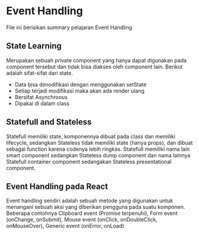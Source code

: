# Event Handling

File ini berisikan summary pelajaran Event Handling

## State Learning

Merupakan sebuah private component yang hanya dapat digunakan pada component tersebut dan tidak bisa diakses oleh component lain. Berikut adalah sifat-sifat dari state.

- Data bisa dimodifikasi dengan menggunakan setState
- Setiap terjadi modifikasi maka akan ada render ulang
- Bersifat Asynchroous
- Dipakai di dalam class

## Statefull and Stateless

Statefull memiliki state, komponennya dibuat pada class dan memiliki lifecycle, sedangkan Stateless tidak memiliki state (hanya props), dan dibuat sebagai function karena codenya lebih ringkas. Statefull memiliki nama lain smart component sedangkan Stateless dump component dan nama lainnya Statefull container component sedangakan Stateless presentational component.

## Event Handling pada React

Event handling sendiri adalah sebuah metode yang digunakan untuk menangani sebuah aksi yang diberikan pengguna pada suatu komponen. Beberapa contohnya Clipboard event (Promise terpenuhi), Form event (onChange, onSubmit), Mouse event (onClick, onDoubleClick, onMouseOver), Generic event (onError, onLoad)
